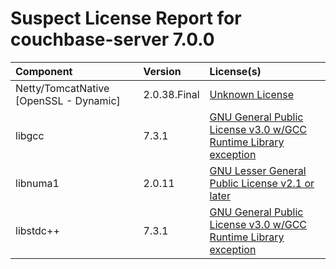 
Suspect License Report for couchbase-server 7.0.0
=================================================

|Component|Version|License(s)|
| :--- | :--- | :--- |
|Netty/TomcatNative [OpenSSL - Dynamic]|2.0.38.Final|[Unknown License](../../license-data/00000000-0010-0000-0000-000000000000.txt)|
|libgcc|7.3.1|[GNU General Public License v3.0 w/GCC Runtime Library exception](../../license-data/3a5d4424-557d-49fa-9416-71c06026fe07.txt)|
|libnuma1|2.0.11|[GNU Lesser General Public License v2.1 or later](../../license-data/cff110eb-f85c-445c-9d3b-00a04b7f4cf0.txt)|
|libstdc++|7.3.1|[GNU General Public License v3.0 w/GCC Runtime Library exception](../../license-data/3a5d4424-557d-49fa-9416-71c06026fe07.txt)|

